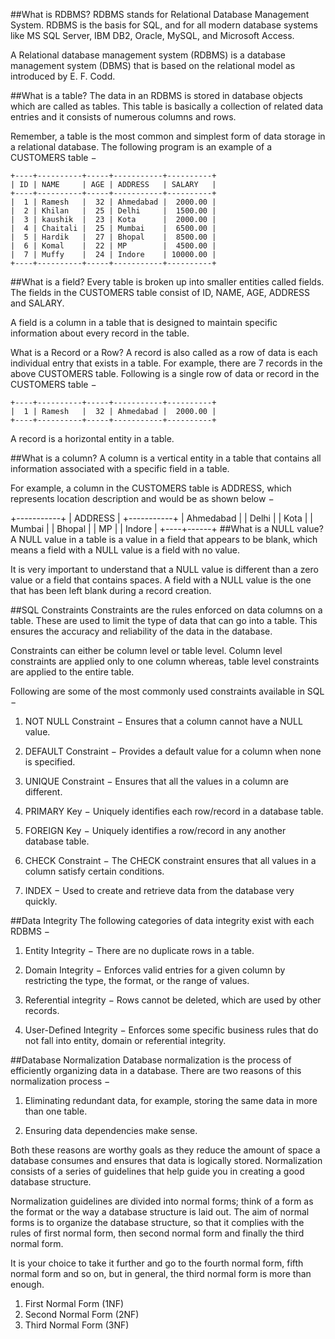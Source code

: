 ##What is RDBMS?
RDBMS stands for Relational Database Management System. RDBMS is the basis for SQL, and for all modern database systems like MS SQL Server, IBM DB2, Oracle, MySQL, and Microsoft Access.

A Relational database management system (RDBMS) is a database management system (DBMS) that is based on the relational model as introduced by E. F. Codd.

##What is a table?
The data in an RDBMS is stored in database objects which are called as tables. This table is basically a collection of related data entries and it consists of numerous columns and rows.

Remember, a table is the most common and simplest form of data storage in a relational database. The following program is an example of a CUSTOMERS table −

    +----+----------+-----+-----------+----------+
    | ID | NAME     | AGE | ADDRESS   | SALARY   |
    +----+----------+-----+-----------+----------+
    |  1 | Ramesh   |  32 | Ahmedabad |  2000.00 |
    |  2 | Khilan   |  25 | Delhi     |  1500.00 |
    |  3 | kaushik  |  23 | Kota      |  2000.00 |
    |  4 | Chaitali |  25 | Mumbai    |  6500.00 |
    |  5 | Hardik   |  27 | Bhopal    |  8500.00 |
    |  6 | Komal    |  22 | MP        |  4500.00 |
    |  7 | Muffy    |  24 | Indore    | 10000.00 |
    +----+----------+-----+-----------+----------+
##What is a field?
Every table is broken up into smaller entities called fields. The fields in the CUSTOMERS table consist of ID, NAME, AGE, ADDRESS and SALARY.

A field is a column in a table that is designed to maintain specific information about every record in the table.

What is a Record or a Row?
A record is also called as a row of data is each individual entry that exists in a table. For example, there are 7 records in the above CUSTOMERS table. Following is a single row of data or record in the CUSTOMERS table −

    +----+----------+-----+-----------+----------+
    |  1 | Ramesh   |  32 | Ahmedabad |  2000.00 |
    +----+----------+-----+-----------+----------+
A record is a horizontal entity in a table.

##What is a column?
A column is a vertical entity in a table that contains all information associated with a specific field in a table.

For example, a column in the CUSTOMERS table is ADDRESS, which represents location description and would be as shown below −

+-----------+
| ADDRESS   |
+-----------+
| Ahmedabad |
| Delhi     |
| Kota      |
| Mumbai    |
| Bhopal    |
| MP        |
| Indore    |
+----+------+
##What is a NULL value?
A NULL value in a table is a value in a field that appears to be blank, which means a field with a NULL value is a field with no value.

It is very important to understand that a NULL value is different than a zero value or a field that contains spaces. A field with a NULL value is the one that has been left blank during a record creation.

##SQL Constraints
Constraints are the rules enforced on data columns on a table. These are used to limit the type of data that can go into a table. This ensures the accuracy and reliability of the data in the database.

Constraints can either be column level or table level. Column level constraints are applied only to one column whereas, table level constraints are applied to the entire table.

Following are some of the most commonly used constraints available in SQL −

1. NOT NULL Constraint − Ensures that a column cannot have a NULL value.

2. DEFAULT Constraint − Provides a default value for a column when none is specified.

3. UNIQUE Constraint − Ensures that all the values in a column are different.

4. PRIMARY Key − Uniquely identifies each row/record in a database table.

5. FOREIGN Key − Uniquely identifies a row/record in any another database table.

6. CHECK Constraint − The CHECK constraint ensures that all values in a column satisfy certain conditions.

7. INDEX − Used to create and retrieve data from the database very quickly.

##Data Integrity
The following categories of data integrity exist with each RDBMS −

1. Entity Integrity − There are no duplicate rows in a table.

2. Domain Integrity − Enforces valid entries for a given column by restricting the type, the format, or the range of values.

3. Referential integrity − Rows cannot be deleted, which are used by other records.

4. User-Defined Integrity − Enforces some specific business rules that do not fall into entity, domain or referential integrity.

##Database Normalization
Database normalization is the process of efficiently organizing data in a database. There are two reasons of this normalization process −

1. Eliminating redundant data, for example, storing the same data in more than one table.

2. Ensuring data dependencies make sense.

Both these reasons are worthy goals as they reduce the amount of space a database consumes and ensures that data is logically stored. Normalization consists of a series of guidelines that help guide you in creating a good database structure.

Normalization guidelines are divided into normal forms; think of a form as the format or the way a database structure is laid out. The aim of normal forms is to organize the database structure, so that it complies with the rules of first normal form, then second normal form and finally the third normal form.

It is your choice to take it further and go to the fourth normal form, fifth normal form and so on, but in general, the third normal form is more than enough.

1. First Normal Form (1NF)
2. Second Normal Form (2NF)
3. Third Normal Form (3NF)
